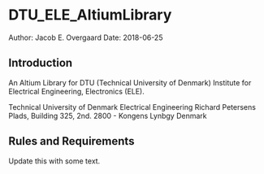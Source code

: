 # DTU_ELE_AltiumLibrary
Author: Jacob E. Overgaard
Date: 2018-06-25

## Introduction
An Altium Library for DTU (Technical University of Denmark) Institute for Electrical Engineering, Electronics (ELE).

Technical University of Denmark
Electrical Engineering
Richard Petersens Plads,
Building 325, 2nd.
2800 - Kongens Lynbgy
Denmark

## Rules and Requirements
Update this with some text.


